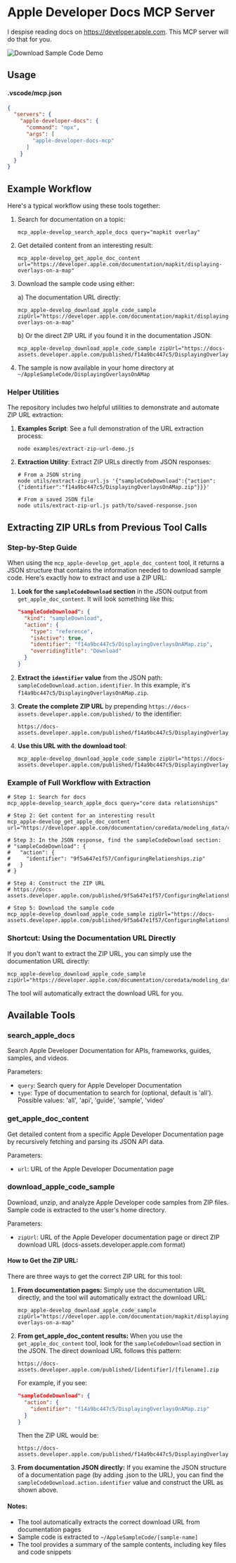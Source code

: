 # Apple Developer Docs MCP Server

I despise reading docs on https://developer.apple.com.  This MCP server will do that for you.


![Download Sample Code Demo](demos/download-sample-code.gif)

## Usage

#### .vscode/mcp.json
```json
{
  "servers": {
    "apple-developer-docs": {
      "command": "npx",
      "args": [
        "apple-developer-docs-mcp"
      ]
    }
  }
}
```


## Example Workflow

Here's a typical workflow using these tools together:

1. Search for documentation on a topic:
   ```
   mcp_apple-develop_search_apple_docs query="mapkit overlay"
   ```

2. Get detailed content from an interesting result:
   ```
   mcp_apple-develop_get_apple_doc_content url="https://developer.apple.com/documentation/mapkit/displaying-overlays-on-a-map"
   ```

3. Download the sample code using either:
   
   a) The documentation URL directly:
   ```
   mcp_apple-develop_download_apple_code_sample zipUrl="https://developer.apple.com/documentation/mapkit/displaying-overlays-on-a-map"
   ```
   
   b) Or the direct ZIP URL if you found it in the documentation JSON:
   ```
   mcp_apple-develop_download_apple_code_sample zipUrl="https://docs-assets.developer.apple.com/published/f14a9bc447c5/DisplayingOverlaysOnAMap.zip"
   ```

4. The sample is now available in your home directory at `~/AppleSampleCode/DisplayingOverlaysOnAMap`

### Helper Utilities

The repository includes two helpful utilities to demonstrate and automate ZIP URL extraction:

1. **Examples Script**: See a full demonstration of the URL extraction process:
   ```
   node examples/extract-zip-url-demo.js
   ```

2. **Extraction Utility**: Extract ZIP URLs directly from JSON responses:
   ```
   # From a JSON string
   node utils/extract-zip-url.js '{"sampleCodeDownload":{"action":{"identifier":"f14a9bc447c5/DisplayingOverlaysOnAMap.zip"}}}'
   
   # From a saved JSON file
   node utils/extract-zip-url.js path/to/saved-response.json
   ```

## Extracting ZIP URLs from Previous Tool Calls

### Step-by-Step Guide

When using the `mcp_apple-develop_get_apple_doc_content` tool, it returns a JSON structure that contains the information needed to download sample code. Here's exactly how to extract and use a ZIP URL:

1. **Look for the `sampleCodeDownload` section** in the JSON output from `get_apple_doc_content`. It will look something like this:

   ```json
   "sampleCodeDownload": {
     "kind": "sampleDownload",
     "action": {
       "type": "reference",
       "isActive": true,
       "identifier": "f14a9bc447c5/DisplayingOverlaysOnAMap.zip",
       "overridingTitle": "Download"
     }
   }
   ```

2. **Extract the `identifier` value** from the JSON path: `sampleCodeDownload.action.identifier`. In this example, it's `f14a9bc447c5/DisplayingOverlaysOnAMap.zip`.

3. **Create the complete ZIP URL** by prepending `https://docs-assets.developer.apple.com/published/` to the identifier:
   ```
   https://docs-assets.developer.apple.com/published/f14a9bc447c5/DisplayingOverlaysOnAMap.zip
   ```

4. **Use this URL with the download tool**:
   ```
   mcp_apple-develop_download_apple_code_sample zipUrl="https://docs-assets.developer.apple.com/published/f14a9bc447c5/DisplayingOverlaysOnAMap.zip"
   ```

### Example of Full Workflow with Extraction

```
# Step 1: Search for docs
mcp_apple-develop_search_apple_docs query="core data relationships"

# Step 2: Get content for an interesting result
mcp_apple-develop_get_apple_doc_content url="https://developer.apple.com/documentation/coredata/modeling_data/configuring_relationships"

# Step 3: In the JSON response, find the sampleCodeDownload section:
# "sampleCodeDownload": {
#   "action": {
#     "identifier": "9f5a647e1f57/ConfiguringRelationships.zip"
#   }
# }

# Step 4: Construct the ZIP URL
# https://docs-assets.developer.apple.com/published/9f5a647e1f57/ConfiguringRelationships.zip

# Step 5: Download the sample code
mcp_apple-develop_download_apple_code_sample zipUrl="https://docs-assets.developer.apple.com/published/9f5a647e1f57/ConfiguringRelationships.zip"
```

### Shortcut: Using the Documentation URL Directly

If you don't want to extract the ZIP URL, you can simply use the documentation URL directly:

```
mcp_apple-develop_download_apple_code_sample zipUrl="https://developer.apple.com/documentation/coredata/modeling_data/configuring_relationships"
```

The tool will automatically extract the download URL for you.

## Available Tools

### search_apple_docs
Search Apple Developer Documentation for APIs, frameworks, guides, samples, and videos.

Parameters:
- `query`: Search query for Apple Developer Documentation
- `type`: Type of documentation to search for (optional, default is 'all'). Possible values: 'all', 'api', 'guide', 'sample', 'video'

### get_apple_doc_content
Get detailed content from a specific Apple Developer Documentation page by recursively fetching and parsing its JSON API data.

Parameters:
- `url`: URL of the Apple Developer Documentation page

### download_apple_code_sample
Download, unzip, and analyze Apple Developer code samples from ZIP files. Sample code is extracted to the user's home directory.

Parameters:
- `zipUrl`: URL of the Apple Developer documentation page or direct ZIP download URL (docs-assets.developer.apple.com format)

#### How to Get the ZIP URL:
There are three ways to get the correct ZIP URL for this tool:

1. **From documentation pages:** Simply use the documentation URL directly, and the tool will automatically extract the download URL:
   ```
   mcp_apple-develop_download_apple_code_sample zipUrl="https://developer.apple.com/documentation/mapkit/displaying-overlays-on-a-map"
   ```

2. **From get_apple_doc_content results:** When you use the `get_apple_doc_content` tool, look for the `sampleCodeDownload` section in the JSON. The direct download URL follows this pattern:
   ```
   https://docs-assets.developer.apple.com/published/[identifier]/[filename].zip
   ```
   For example, if you see:
   ```json
   "sampleCodeDownload": {
     "action": {
       "identifier": "f14a9bc447c5/DisplayingOverlaysOnAMap.zip"
     }
   }
   ```
   Then the ZIP URL would be:
   ```
   https://docs-assets.developer.apple.com/published/f14a9bc447c5/DisplayingOverlaysOnAMap.zip
   ```

3. **From documentation JSON directly:** If you examine the JSON structure of a documentation page (by adding .json to the URL), you can find the `sampleCodeDownload.action.identifier` value and construct the URL as shown above.

#### Notes:
- The tool automatically extracts the correct download URL from documentation pages
- Sample code is extracted to `~/AppleSampleCode/[sample-name]`
- The tool provides a summary of the sample contents, including key files and code snippets